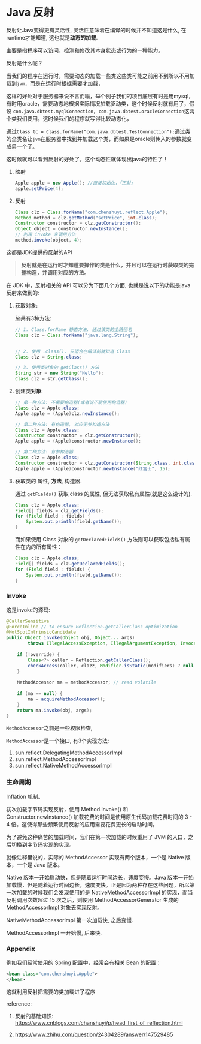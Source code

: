 # Java 反射

反射让Java变得更有灵活性, 灵活性意味着在编译的时候并不知道这是什么, 在runtime才能知道, 这也就是**动态的加载**.



主要是指程序可以访问、检测和修改其本身状态或行为的一种能力。



反射是什么呢？

当我们的程序在运行时，需要动态的加载一些类这些类可能之前用不到所以不用加载到`jvm`，而是在运行时根据需要才加载，

这样的好处对于服务器来说不言而喻，举个例子我们的项目底层有时是用mysql，有时用oracle，需要动态地根据实际情况加载驱动类，这个时候反射就有用了，假设 `com.java.dbtest.myqlConnection`，`com.java.dbtest.oracleConnection`这两个类我们要用，这时候我们的程序就写得比较动态化，

通过`Class tc = Class.forName("com.java.dbtest.TestConnection");`通过类的全类名让`jvm`在服务器中找到并加载这个类，而如果是oracle则传入的参数就变成另一个了。

这时候就可以看到反射的好处了，这个动态性就体现出java的特性了！







1. 映射

    ```java
    Apple apple = new Apple(); //直接初始化，「正射」
    apple.setPrice(4);
    ```



2. 反射

    ```java
    Class clz = Class.forName("com.chenshuyi.reflect.Apple");
    Method method = clz.getMethod("setPrice", int.class);
    Constructor constructor = clz.getConstructor();
    Object object = constructor.newInstance();
    // 利用 invoke 来调用方法
    method.invoke(object, 4);
    ```







这都是JDK提供的反射的API



> **反射就是在运行时才知道要操作的类是什么，并且可以在运行时获取类的完整构造，并调用对应的方法。**



在 JDK 中，反射相关的 API 可以分为下面几个方面, 也就是说以下的功能是java反射来做到的: 

1. 获取对象:

    总共有3种方法:

    ```java
    // 1. Class.forName 静态方法. 通过该类的全路径名
    Class clz = Class.forName("java.lang.String");
    
    
    // 2. 使用 .class(). 只适合在编译前就知道 Class
    Class clz = String.class;
    
    // 3. 使用类对象的 getClass() 方法
    String str = new String("Hello");
    Class clz = str.getClass();
    ```

    

2. 创建类**对象**:

    ```java
    // 第一种方法: 不需要构造器(或者说不能使用构造器)
    Class clz = Apple.class;
    Apple apple = (Apple)clz.newInstance();
    
    // 第二种方法: 有构造器, 对应无参构造方法
    Class clz = Apple.class;
    Constructor constructor = clz.getConstructor();
    Apple apple = (Apple)constructor.newInstance();
    
    // 第二种方法: 有参构造器
    Class clz = Apple.class;
    Constructor constructor = clz.getConstructor(String.class, int.class);
    Apple apple = (Apple)constructor.newInstance("红富士", 15);
    ```

    

3. 获取类的 属性, **方法**, 构造器.

    通过 `getFields()` 获取 class 的属性, 但无法获取私有属性(就是这么设计的).

    ```java
    Class clz = Apple.class;
    Field[] fields = clz.getFields();
    for (Field field : fields) {
        System.out.println(field.getName());
    }
    ```

    而如果使用 Class 对象的 `getDeclaredFields()` 方法则可以获取包括私有属性在内的所有属性：

    ```java
    Class clz = Apple.class;
    Field[] fields = clz.getDeclaredFields();
    for (Field field : fields) {
        System.out.println(field.getName());
    }
    ```



### Invoke

这是invoke的源码:

```java
@CallerSensitive
@ForceInline // to ensure Reflection.getCallerClass optimization
@HotSpotIntrinsicCandidate
public Object invoke(Object obj, Object... args)
        throws IllegalAccessException, IllegalArgumentException, InvocationTargetException {
    
    if (!override) {
        Class<?> caller = Reflection.getCallerClass();
        checkAccess(caller, clazz, Modifier.isStatic(modifiers) ? null : obj.getClass(), modifiers);
    }
    
    MethodAccessor ma = methodAccessor; // read volatile
    
    if (ma == null) {
        ma = acquireMethodAccessor();
    }
    return ma.invoke(obj, args);
}

```



`MethodAccessor`之前是一些权限检查, 

`MethodAccessor`是一个接口, 有3个实现方法:

1. sun.reflect.DelegatingMethodAccessorImpl
2. sun.reflect.MethodAccessorImpl
3. sun.reflect.NativeMethodAccessorImpl



### 生命周期

Inflation 机制。

初次加载字节码实现反射，使用 Method.invoke() 和 Constructor.newInstance() 加载花费的时间是使用原生代码加载花费时间的 3 - 4 倍。这使得那些频繁使用反射的应用需要花费更长的启动时间。

为了避免这种痛苦的加载时间，我们在第一次加载的时候重用了 JVM 的入口，之后切换到字节码实现的实现。



就像注释里说的，实际的 MethodAccessor 实现有两个版本，一个是 Native 版本，一个是 Java 版本。

Native 版本一开始启动快，但是随着运行时间边长，速度变慢。Java 版本一开始加载慢，但是随着运行时间边长，速度变快。正是因为两种存在这些问题，所以第一次加载的时候我们会发现使用的是 NativeMethodAccessorImpl 的实现，而当反射调用次数超过 15 次之后，则使用 MethodAccessorGenerator 生成的 MethodAccessorImpl 对象去实现反射。



NativeMethodAccessorImpl 第一次加载快, 之后变慢.

MethodAccessorImpl 一开始慢, 后来快.



### Appendix

例如我们经常使用的 Spring 配置中，经常会有相关 Bean 的配置：

```xml
<bean class="com.chenshuyi.Apple">
</bean>
```

这就利用反射把需要的类加载进了程序







reference:

1. 反射的基础知识: https://www.cnblogs.com/chanshuyi/p/head_first_of_reflection.html

2. https://www.zhihu.com/question/24304289/answer/147529485